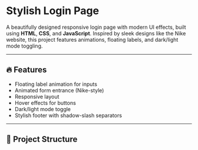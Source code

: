 # Stylish Login Page

A beautifully designed responsive login page with modern UI effects, built using **HTML**, **CSS**, and **JavaScript**. Inspired by sleek designs like the Nike website, this project features animations, floating labels, and dark/light mode toggling.

---

## 🔥 Features

- Floating label animation for inputs
- Animated form entrance (Nike-style)
- Responsive layout
- Hover effects for buttons
- Dark/light mode toggle
- Stylish footer with shadow-slash separators

---

## 📁 Project Structure

